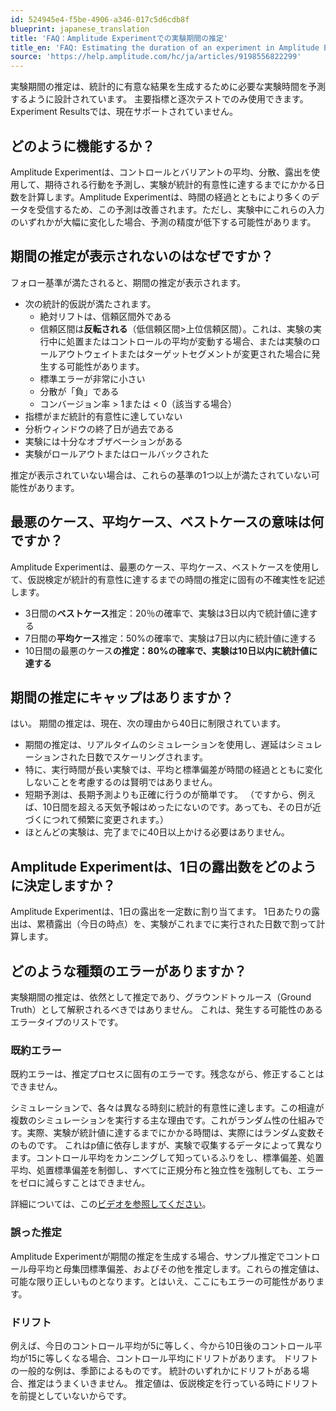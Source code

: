 ```yaml
---
id: 524945e4-f5be-4906-a346-017c5d6cdb8f
blueprint: japanese_translation
title: 'FAQ：Amplitude Experimentでの実験期間の推定'
title_en: 'FAQ: Estimating the duration of an experiment in Amplitude Experiment'
source: 'https://help.amplitude.com/hc/ja/articles/9198556822299'
---
```

実験期間の推定は、統計的に有意な結果を生成するために必要な実験時間を予測するように設計されています。 主要指標と逐次テストでのみ使用できます。 Experiment Resultsでは、現在サポートされていません。

## どのように機能するか？

Amplitude Experimentは、コントロールとバリアントの平均、分散、露出を使用して、期待される行動を予測し、実験が統計的有意性に達するまでにかかる日数を計算します。Amplitude Experimentは、時間の経過とともにより多くのデータを受信するため、この予測は改善されます。ただし、実験中にこれらの入力のいずれかが大幅に変化した場合、予測の精度が低下する可能性があります。

## 期間の推定が表示されないのはなぜですか？

フォロー基準が満たされると、期間の推定が表示されます。

* 次の統計的仮説が満たされます。
	* 絶対リフトは、信頼区間外である
	* 信頼区間は**反転される**（低信頼区間>上位信頼区間）。これは、実験の実行中に処置またはコントロールの平均が変動する場合、または実験のロールアウトウェイトまたはターゲットセグメントが変更された場合に発生する可能性があります。
	* 標準エラーが非常に小さい
	* 分散が「負」である
	* コンバージョン率 > 1または < 0（該当する場合）
* 指標がまだ統計的有意性に達していない
* 分析ウィンドウの終了日が過去である
* 実験には十分なオブザベーションがある
* 実験がロールアウトまたはロールバックされた

推定が表示されていない場合は、これらの基準の1つ以上が満たされていない可能性があります。

## 最悪のケース、平均ケース、ベストケースの意味は何ですか？

Amplitude Experimentは、最悪のケース、平均ケース、ベストケースを使用して、仮説検定が統計的有意性に達するまでの時間の推定に固有の不確実性を記述します。 

* 3日間の**ベストケース**推定：20％の確率で、実験は3日以内で統計値に達する
* 7日間の**平均ケース**推定：50%の確率で、実験は7日以内に統計値に達する
* 10日間の最悪のケース**の推定：80%の確率で、実験は10日以内に統計値に達する**

## 期間の推定にキャップはありますか？

はい。 期間の推定は、現在、次の理由から40日に制限されています。

* 期間の推定は、リアルタイムのシミュレーションを使用し、遅延はシミュレーションされた日数でスケーリングされます。
* 特に、実行時間が長い実験では、平均と標準偏差が時間の経過とともに変化しないことを考慮するのは賢明ではありません。
* 短期予測は、長期予測よりも正確に行うのが簡単です。 （ですから、例えば、10日間を超える天気予報はめったにないのです。あっても、その日が近づくにつれて頻繁に変更されます。）
* ほとんどの実験は、完了までに40日以上かける必要はありません。

## Amplitude Experimentは、1日の露出数をどのように決定しますか？

Amplitude Experimentは、1日の露出を一定数に割り当てます。 1日あたりの露出は、累積露出（今日の時点）を、実験がこれまでに実行された日数で割って計算します。

## どのような種類のエラーがありますか？

実験期間の推定は、依然として推定であり、グラウンドトゥルース（Ground Truth）として解釈されるべきではありません。 これは、発生する可能性のあるエラータイプのリストです。 

### 既約エラー

既約エラーは、推定プロセスに固有のエラーです。残念ながら、修正することはできません。

シミュレーションで、各々は異なる時刻に統計的有意性に達します。この相違が複数のシミュレーションを実行する主な理由です。これがランダム性の仕組みです。実際、実験が統計値に達するまでにかかる時間は、実際にはランダム変数そのものです。 これはp値に依存しますが、実験で収集するデータによって異なります。コントロール平均をカンニングして知っているふりをし、標準偏差、処置平均、処置標準偏差を制御し、すべてに正規分布と独立性を強制しても、エラーをゼロに減らすことはできません。

詳細については、この[ビデオを参照してください](https://www.youtube.com/watch?v=uoV1g3i9Qmw&ab_channel=MachineLearningTV)。

### 誤った推定

Amplitude Experimentが期間の推定を生成する場合、サンプル推定でコントロール母平均と母集団標準偏差、およびその他を推定します。これらの推定値は、可能な限り正しいものとなります。とはいえ、ここにもエラーの可能性があります。 

### ドリフト

例えば、今日のコントロール平均が5に等しく、今から10日後のコントロール平均が15に等しくなる場合、コントロール平均にドリフトがあります。 ドリフトの一般的な例は、季節によるものです。 統計のいずれかにドリフトがある場合、推定はうまくいきません。 推定値は、仮説検定を行っている時にドリフトを前提としていないからです。
